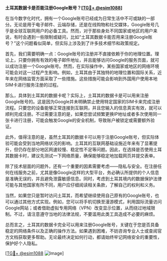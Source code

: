 **土耳其数据卡是否能注册Google账号？[[TG💪+ @esim1088](https://t.me/s/esim1088)]**

在当今数字化时代，拥有一个Google账号已经成为日常生活中不可或缺的一部分。无论是用于电子邮件、云端存储，还是在线购物和社交媒体，Google账号几乎是全球互联网用户的必备工具。然而，对于那些身处不同国家或地区的用户来说，有时会遇到一些限制或疑问，比如“土耳其数据卡能否用来注册Google账号？”这个问题看似简单，但实际上涉及到了许多技术细节和政策规定。

首先，我们需要明确一点：Google账号的注册并不直接依赖于你的地理位置。理论上，只要你拥有有效的电子邮件地址，并且能够访问Google的服务页面，就可以成功注册一个Google账号。然而，在实际操作中，某些国家或地区的网络环境可能会对这一过程产生影响。例如，土耳其由于其独特的地理位置和国际关系，近年来在网络监管方面采取了一些措施。这些措施可能会影响到外国用户使用本地SIM卡进行服务注册的过程。

那么，具体到土耳其的数据卡呢？实际上，土耳其的数据卡是可以用来注册Google账号的。这是因为Google并未明确禁止使用特定国家的SIM卡来完成注册流程。只要您的设备能够正常连接到互联网，并且您输入的信息真实有效，就可以顺利完成注册。不过需要注意的是，如果您尝试频繁更换IP地址或者多次使用同一张卡进行注册，可能会触发Google的安全机制，导致账户被锁定或需要额外验证。

此外，值得注意的是，虽然土耳其的数据卡可以用于注册Google账号，但实际体验可能会受到当地网络状况的影响。土耳其的互联网基础设施近年来有了显著提升，但仍存在部分地区网速较慢、稳定性不足等问题。因此，在选择是否使用土耳其数据卡时，建议先测试一下网络质量，确保能够稳定地加载网页并提交表单。

除了技术层面的问题外，还有一个重要的因素需要考虑——隐私与安全。在注册任何在线服务之前，尤其是像Google这样的大型平台，务必确认所提供的个人信息是准确无误的，并且避免泄露敏感信息。同时，考虑到土耳其境内的数据保护法律可能与其他国家有所不同，用户应仔细阅读相关条款，了解自己的权利和义务。

当然，如果您只是暂时访问土耳其，而希望继续使用自己原有的Google账号，也可以通过其他方式实现。例如，您可以将手机切换至漫游模式，利用国际流量访问Google网站；或者借助虚拟专用网络（VPN）改变显示位置，从而绕过地域限制。不过，请注意遵守当地的法律法规，不要滥用此类工具造成不必要的麻烦。

总而言之，土耳其的数据卡完全可以用来注册Google账号，关键在于您是否具备稳定的网络条件以及正确的操作方法。如果遇到困难，不妨咨询专业人士或查阅官方文档获取更多帮助。无论最终决定如何行动，都请始终牢记网络安全的重要性，保护好个人隐私。

[[TG💪+ @esim1088](https://t.me/s/esim1088) ![Image](https://i.postimg.cc/4NQfJmqS/Snipaste-2025-05-13-00-14-12.png)]
